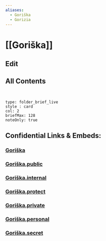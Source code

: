 ```yaml
---
aliases:
  - Goriška
  - Gorizia
---
```

# [[Goriška]] 

## Edit

## All Contents

```folderv
```

```folderv
```

```ccard
type: folder_brief_live
style : card
col: 2
briefMax: 128
noteOnly: true
```


## Confidential Links & Embeds: 

### [Goriška](/_Standards/Earth/Continent/Europe/Europe~Central/Slovenia/Regions~Slovenia/Goriška.md) 

### [Goriška.public](/_public/Earth/Continent/Europe/Europe~Central/Slovenia/Regions~Slovenia/Goriška.public.md) 

### [Goriška.internal](/_internal/Earth/Continent/Europe/Europe~Central/Slovenia/Regions~Slovenia/Goriška.internal.md) 

### [Goriška.protect](/_protect/Earth/Continent/Europe/Europe~Central/Slovenia/Regions~Slovenia/Goriška.protect.md) 

### [Goriška.private](/_private/Earth/Continent/Europe/Europe~Central/Slovenia/Regions~Slovenia/Goriška.private.md) 

### [Goriška.personal](/_personal/Earth/Continent/Europe/Europe~Central/Slovenia/Regions~Slovenia/Goriška.personal.md) 

### [Goriška.secret](/_secret/Earth/Continent/Europe/Europe~Central/Slovenia/Regions~Slovenia/Goriška.secret.md)


